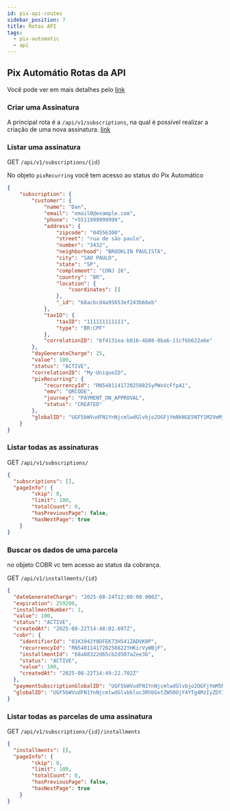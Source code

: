 ```yaml
---
id: pix-api-routes
sidebar_position: 7
title: Rotas API
tags:
  - pix-automatic
  - api
---
```


## Pix Automátio Rotas da API

Você pode ver em mais detalhes pelo [link](https://developers.woovi.com/api#tag/subscription)

### Criar uma Assinatura

A principal rota é a `/api/v1/subscriptions`, na qual é possível realizar a criação de uma nova assinatura. [link](./pix-automatic-how-to-create.md)

### Listar uma assinatura

GET `/api/v1/subscriptions/{id}`

No objeto `pixRecurring` você tem acesso ao status do Pix Automático
 
```json
{
    "subscription": {
        "customer": {
            "name": "Dan",
            "email": "email0@example.com",
            "phone": "+5511999999999",
            "address": {
                "zipcode": "04556300",
                "street": "rua de são paulo",
                "number": "3432",
                "neighborhood": "BROOKLIN PAULISTA",
                "city": "SAO PAULO",
                "state": "SP",
                "complement": "CONJ 26",
                "country": "BR",
                "location": {
                    "coordinates": []
                },
                "_id": "68acbcd4a95653ef243b66eb"
            },
            "taxID": {
                "taxID": "111111111111",
                "type": "BR:CPF"
            },
            "correlationID": "6f4131ea-b816-4b08-8ba6-11cf6b622a6e"
        },
        "dayGenerateCharge": 25,
        "value": 100,
        "status": "ACTIVE",
        "correlationID": "My-UniqueID",
        "pixRecurring": {
            "recurrencyId": "RN5481141720250825yPWxVcFfpA1",
            "emv": "QRCODE",
            "journey": "PAYMENT_ON_APPROVAL",
            "status": "CREATED"
        },
        "globalID": "UGF5bWVudFN1YnNjcmlwdGlvbjo2OGFjYmNkNGE5NTY1M2VmMjQzYjY2Zjc="
    }
}
```

### Listar todas as assinaturas

GET `/api/v1/subscriptions/`

```json
{
  "subscriptions": [],
  "pageInfo": {
        "skip": 0,
        "limit": 100,
        "totalCount": 0,
        "hasPreviousPage": false,
        "hasNextPage": true
    }
}
```

### Buscar os dados de uma parcela

no objeto COBR vc tem acesso ao status da cobrança.

GET `/api/v1/installments/{id}`

```json
{
  "dateGenerateCharge": "2025-08-24T12:00:00.000Z",
  "expiration": 259200,
  "installmentNumber": 1,
  "value": 100,
  "status": "ACTIVE",
  "createdAt": "2025-08-22T14:48:02.697Z",
  "cobr": {
    "identifierId": "01K3942Y0DFEK73H541ZADVK0P",
    "recurrencyId": "RN5481141720250822YHKirVyWBjF",
    "installmentId": "68a88322d65cb2d507a2ee3b",
    "status": "ACTIVE",
    "value": 100,
    "createdAt": "2025-08-22T14:49:22.702Z"
  },
  "paymentSubscriptionGlobalID": "UGF5bWVudFN1YnNjcmlwdGlvbjo2OGFjYmM5MWE5NTY1M2VmMjQzYjY2OTk=",
  "globalID": "UGF5bWVudFN1YnNjcmlwdGlvbkluc3RhbGxtZW50OjY4YTg4MzIyZDY1Y2IyZDUwN2EyZWUzYg=="
}
```

### Listar todas as parcelas de uma assinatura

GET `/api/v1/subscriptions/{id}/installments`

```json
{
  "installments": [],
  "pageInfo": {
        "skip": 0,
        "limit": 100,
        "totalCount": 0,
        "hasPreviousPage": false,
        "hasNextPage": true
    }
}
```

